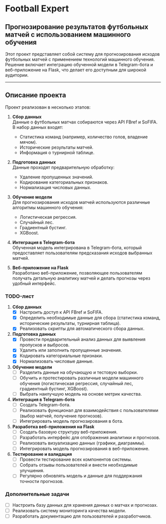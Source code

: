 # Football Expert
## Прогнозирование результатов футбольных матчей с использованием машинного обучения

Этот проект представляет собой систему для прогнозирования исходов футбольных матчей с применением технологий машинного обучения. Решение включает интеграцию обученной модели в Telegram-бота и веб-приложение на Flask, что делает его доступным для широкой аудитории.

---

## Описание проекта

Проект реализован в несколько этапов:

1. **Сбор данных**  
   Данные о футбольных матчах собираются через API FBref и SoFIFA. В набор данных входят:
   - Статистика команд (например, количество голов, владение мячом).
   - Исторические результаты матчей.
   - Информация о турнирной таблице.

2. **Подготовка данных**  
   Данные проходят предварительную обработку:
   - Удаление пропущенных значений.
   - Кодирование категориальных признаков.
   - Нормализация числовых данных.

3. **Обучение модели**  
   Для прогнозирования исходов матчей используются различные алгоритмы машинного обучения:
   - Логистическая регрессия.
   - Случайный лес.
   - Градиентный бустинг.
   - XGBoost.

4. **Интеграция в Telegram-бота**  
   Обученная модель интегрирована в Telegram-бота, который предоставляет пользователям предсказания исходов выбранных матчей.

5. **Веб-приложение на Flask**  
   Разработано веб-приложение, позволяющее пользователям получать детальную аналитику матчей и делать прогнозы через удобный интерфейс.

### TODO-лист

1. **Сбор данных**
   - [x] Настроить доступ к API FBref и SoFIFA.
   - [x] Определить необходимые данные для сбора (статистика команд, исторические результаты, турнирная таблица).
   - [x] Реализовать скрипты для автоматического сбора данных.

2. **Подготовка данных**
   - [x] Провести предварительный анализ данных для выявления пропусков и выбросов.
   - [x] Удалить или заполнить пропущенные значения.
   - [x] Кодировать категориальные признаки.
   - [x] Нормализовать числовые данные.

3. **Обучение модели**
   - [ ] Разделить данные на обучающую и тестовую выборки.
   - [ ] Обучить и протестировать различные модели машинного обучения (логистическая регрессия, случайный лес, градиентный бустинг, XGBoost).
   - [ ] Выбрать наилучшую модель на основе метрик качества.

4. **Интеграция в Telegram-бота**
   - [ ] Создать Telegram-бота.
   - [ ] Реализовать функционал для взаимодействия с пользователями (выбор матчей, получение прогнозов).
   - [ ] Интегрировать модель прогнозирования в бота.

5. **Разработка веб-приложения на Flask**
   - [ ] Создать базовую структуру веб-приложения.
   - [ ] Разработать интерфейс для отображения аналитики и прогнозов.
   - [ ] Реализовать визуализацию данных (графики, диаграммы).
   - [ ] Интегрировать модель прогнозирования в веб-приложение.

6. **Тестирование и валидация**
   - [ ] Провести тестирование всех компонентов системы.
   - [ ] Собрать отзывы пользователей и внести необходимые улучшения.
   - [ ] Регулярно обновлять модель и данные для поддержания точности прогнозов.

### Дополнительные задачи

- [ ] Настроить базу данных для хранения данных о матчах и прогнозах.
- [ ] Реализовать систему мониторинга качества модели.
- [ ] Разработать документацию для пользователей и разработчиков.